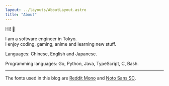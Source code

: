 ```yaml
---
layout: ../layouts/AboutLayout.astro
title: "About"
---
```


Hi! 👋

I am a software engineer in Tokyo.\
I enjoy coding, gaming, anime and learning new stuff.

Languages: Chinese, English and Japanese.

Programming languages: Go, Python, Java, TypeScript, C, Bash.

---

The fonts used in this blog are [Reddit Mono](https://fonts.google.com/specimen/Reddit+Mono) and [Noto Sans SC](https://fonts.google.com/specimen/Noto+Sans+SC).
